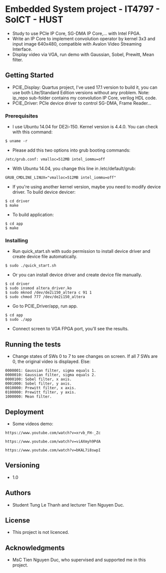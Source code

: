 # Embedded System project - IT4797 - SoICT - HUST

* Study to use PCIe IP Core, SG-DMA IP Core,... with Intel FPGA.
* Write an IP Core to implement convolution operator by kernel 3x3 and input image 640x480, compatible with Avalon Video Streaming Interface.  
* Display video via VGA, run demo with Gaussian, Sobel, Prewitt, Mean filter.

## Getting Started

* PCIE_Display: Quartus project, I've used 17.1 version to build it, you can use both Lite/Standard Edition versions without any problem. Note: ip_repo sub-folder contains my convolution IP Core, verilog HDL code.
* PCIE_Driver: PCIe device driver to control SG-DMA, Frame Reader...

### Prerequisites

* I use Ubuntu 14.04 for DE2i-150. Kernel version is 4.4.0. You can check with this command:

```
$ uname -r
``` 

* Please add this two options into grub booting commands:

```
/etc/grub.conf: vmalloc=512MB intel_iommu=off
```

* With Ubuntu 14.04, you change this line in /etc/default/grub:

```
GRUB_CMDLINE_LINUX="vmalloc=512MB intel_iommu=off"
``` 

* If you're using another kernel version, maybe you need to modify device driver. To build device devicer:

```
$ cd driver
$ make
```

* To build application:

```
$ cd app
$ make
```

### Installing

* Run quick_start.sh with sudo permission to install device driver and create device file automatically.
```
$ sudo ./quick_start.sh
```
* Or you can install device driver and create device file manually.
```
$ cd driver
$ sudo insmod altera_driver.ko
$ sudo mknod /dev/de2i150_altera c 91 1
$ sudo chmod 777 /dev/de2i150_altera
```
* Go to PCIE_Driver/app, run app.
```
$ cd app
$ sudo ./app
```
* Connect screen to VGA FPGA port, you'll see the results.
 
## Running the tests

* Change states of SWs 0 to 7 to see changes on screen. If all 7 SWs are 0, the original video is displayed. Else:
```
0000001: Gaussian filter, sigma equals 1.
0000010: Gaussian filter, sigma equals 2.
0000100: Sobel filter, x axis.
0001000: Sobel filter, y axis.
0010000: Prewitt filter, x axis.
0100000: Prewitt filter, y axis.
1000000: Mean filter.
```

## Deployment

* Some videos demo:

```
https://www.youtube.com/watch?v=xrvb_FH-_Zc
```

```
https://www.youtube.com/watch?v=viAXmyh9PdA
```

```
https://www.youtube.com/watch?v=bKAL7i8swpI
```

## Versioning

* 1.0

## Authors

* Student Tung Le Thanh and lecturer Tien Nguyen Duc. 

## License

* This project is not licenced.

## Acknowledgments

* MsC Tien Nguyen Duc, who supervised and supported me in this project.

